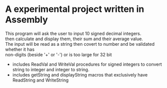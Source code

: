 # A experimental project written in Assembly 
This program will ask the user to input 10 signed decimal integers.  
 then calculate and display them, their sum and their average value.  
 The input will be read as a string then covert to number and be validated whether it has  
 non-digits (beside '+' or '-') or is too large for 32 bit  
 - includes ReadVal and WriteVal procedures for signed integers to convert string to integer and integer to string.  
 - includes getString and displayString macros that exclusively have ReadString and WriteString
